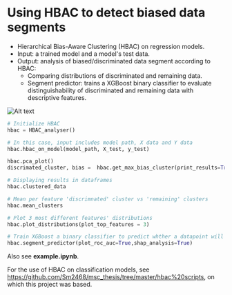 # Using HBAC to detect biased data segments
- Hierarchical Bias-Aware Clustering (HBAC) on regression models.
- Input: a trained model and a model's test data.
- Output: analysis of biased/discriminated data segment according to HBAC:
  - Comparing distributions of discriminated and remaining data.
  - Segment predictor: trains a XGBoost binary classifier to evaluate distinguishability of discriminated and remaining data with descriptive features. 
  
![Alt text](https://github.com/honkert/hbac_bias_detection/issues/1#issue-1203244288?raw=true "Project architecture")

[//]: # (![Alt text]&#40;/relative/path/to/img.jpg?raw=true "Optional Title"&#41;)


```python
# Initialize HBAC 
hbac = HBAC_analyser()

# In this case, input includes model path, X data and Y data
hbac.hbac_on_model(model_path, X_test, y_test) 

hbac.pca_plot()
discrimated_cluster, bias =  hbac.get_max_bias_cluster(print_results=True)

# Displaying results in dataframes
hbac.clustered_data

# Mean per feature 'discrimnated' cluster vs 'remaining' clusters
hbac.mean_clusters

# Plot 3 most different features' distributions
hbac.plot_distributions(plot_top_features = 3)

# Train XGBoost a binary classifier to predict whther a datapoint will be discrimnated or not, without using error as feature.
hbac.segment_predictor(plot_roc_auc=True,shap_analysis=True)
```

Also see **example.ipynb**.

For the use of HBAC on classification models, see https://github.com/Sm2468/msc_thesis/tree/master/hbac%20scripts, on which this project was based.
